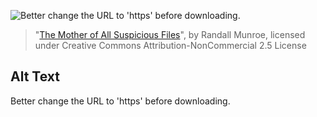 ![Better change the URL to 'https' before downloading.](https://imgs.xkcd.com/comics/the_mother_of_all_suspicious_files.png)
> "[The Mother of All Suspicious Files](https://xkcd.com/1247/)", by Randall Munroe, licensed under Creative Commons Attribution-NonCommercial 2.5 License

## Alt Text
Better change the URL to 'https' before downloading.
